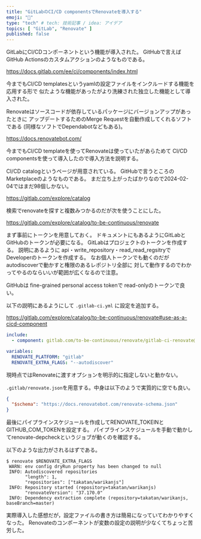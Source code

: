 ```yaml
---
title: "GitLabのCI/CD componentsでRenovateを導入する"
emoji: "🔖"
type: "tech" # tech: 技術記事 / idea: アイデア
topics: [ "GitLab", "Renovate" ]
published: false
---
```


GitLabにCI/CDコンポーネントという機能が導入された。
GitHubで言えばGitHub Actionsのカスタムアクションのようなものである。

https://docs.gitlab.com/ee/ci/components/index.html

今までもCI/CD templatesというyamlの設定ファイルをインクルードする機能を応用する形で
似たような機能があったがより洗練された独立した機能として導入された。

Renovateはソースコードが依存しているパッケージにバージョンアップがあったときに
アップデートするためのMerge Requestを自動作成してくれるソフトである
(同様なソフトでDependabotなどもある)。

https://docs.renovatebot.com/

今までもCI/CD templateを使ってRenovateは使っていたがあらためて
CI/CD componentsを使って導入したので導入方法を説明する。

CI/CD catalogというページが用意されている。
GitHubで言うところのMarketplaceのようなものである。
まだ立ち上がったばかりなので2024-02-04ではまだ98個しかない。

https://gitlab.com/explore/catalog

検索でrenovateを探すと複数みつかるのだが次を使うことにした。

https://gitlab.com/explore/catalog/to-be-continuous/renovate

まず事前にトークンを用意しておく。
ドキュメントにもあるようにGitLabとGitHubのトークンが必要になる。
GitLabはプロジェクトのトークンを作成する。
説明にあるように api・write_repository・read_read_regsitryで
Developerのトークンを作成する。
なお個人トークンでも動くのだがautodiscoverで動かすと権限のあるレポジトリ全部に
対して動作するのでわかってやるのならいいが範囲が広くなるので注意。

GitHubは
fine-grained personal access tokenで
read-onlyのトークンで良い。

以下の説明にあるようにして `.gitlab-ci.yml` に設定を追加する。

https://gitlab.com/explore/catalog/to-be-continuous/renovate#use-as-a-cicd-component

```.gitlab-ci.yaml
include:
  - component: gitlab.com/to-be-continuous/renovate/gitlab-ci-renovate@1.2.0

variables:
  RENOVATE_PLATFORM: "gitlab"
  RENOVATE_EXTRA_FLAGS: "--autodiscover"
```

現時点ではRenovateに渡すオプションを明示的に指定しないと動かない。

`.gitlab/renovate.json`を用意する。中身は以下のようで実質的に空でも良い。

```.gitlab/renovate.json
{
  "$schema": "https://docs.renovatebot.com/renovate-schema.json"
}
```

最後にパイプラインスケジュールを作成してRENOVATE_TOKElNとGITHUB_COM_TOKENを設定する。
パイプラインスケジュールを手動で動かしてrenovate-depcheckというジョブが動くのを確認する。

以下のような出力がされるはずである。

```shell
$ renovate $RENOVATE_EXTRA_FLAGS
 WARN: env config dryRun property has been changed to null
 INFO: Autodiscovered repositories
       "length": 1,
       "repositories": ["takatan/warikanjs"]
 INFO: Repository started (repository=takatan/warikanjs)
       "renovateVersion": "37.170.0"
 INFO: Dependency extraction complete (repository=takatan/warikanjs, baseBranch=master)
```

実際導入した感想だが，設定ファイルの書き方は簡易になっていてわかりやすくなった。
Renovateのコンポーネントが変数の設定の説明が少なくてちょっと苦労した。
